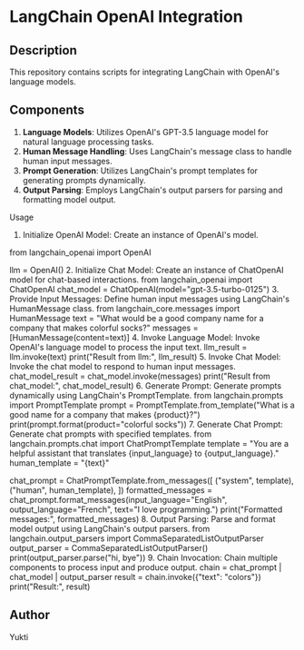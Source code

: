 # LangChain OpenAI Integration

## Description
This repository contains scripts for integrating LangChain with OpenAI's language models.

## Components
1. **Language Models**: Utilizes OpenAI's GPT-3.5 language model for natural language processing tasks.
2. **Human Message Handling**: Uses LangChain's message class to handle human input messages.
3. **Prompt Generation**: Utilizes LangChain's prompt templates for generating prompts dynamically.
4. **Output Parsing**: Employs LangChain's output parsers for parsing and formatting model output.

Usage
1. Initialize OpenAI Model:
Create an instance of OpenAI's model.

from langchain_openai import OpenAI

llm = OpenAI()
2. Initialize Chat Model:
Create an instance of ChatOpenAI model for chat-based interactions.
from langchain_openai import ChatOpenAI
chat_model = ChatOpenAI(model="gpt-3.5-turbo-0125")
3. Provide Input Messages:
Define human input messages using LangChain's HumanMessage class.
from langchain_core.messages import HumanMessage
text = "What would be a good company name for a company that makes colorful socks?"
messages = [HumanMessage(content=text)]
4. Invoke Language Model:
Invoke OpenAI's language model to process the input text.
llm_result = llm.invoke(text)
print("Result from llm:", llm_result)
5. Invoke Chat Model:
Invoke the chat model to respond to human input messages.
chat_model_result = chat_model.invoke(messages)
print("Result from chat_model:", chat_model_result)
6. Generate Prompt:
Generate prompts dynamically using LangChain's PromptTemplate.
from langchain.prompts import PromptTemplate
prompt = PromptTemplate.from_template("What is a good name for a company that makes {product}?")
print(prompt.format(product="colorful socks"))
7. Generate Chat Prompt:
Generate chat prompts with specified templates.
from langchain.prompts.chat import ChatPromptTemplate
template = "You are a helpful assistant that translates {input_language} to {output_language}."
human_template = "{text}"

chat_prompt = ChatPromptTemplate.from_messages([
("system", template),
("human", human_template),
])
formatted_messages = chat_prompt.format_messages(input_language="English", output_language="French", text="I love programming.")
print("Formatted messages:", formatted_messages)
8. Output Parsing:
Parse and format model output using LangChain's output parsers.
from langchain.output_parsers import CommaSeparatedListOutputParser
output_parser = CommaSeparatedListOutputParser()
print(output_parser.parse("hi, bye"))
9. Chain Invocation:
Chain multiple components to process input and produce output.
chain = chat_prompt | chat_model | output_parser
result = chain.invoke({"text": "colors"})
print("Result:", result)
## Author
Yukti
